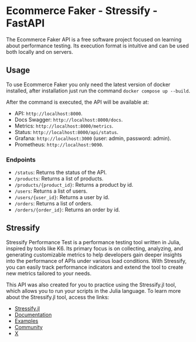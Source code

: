 # Ecommerce Faker - Stressify - FastAPI

The Ecommerce Faker API is a free software project focused on learning about performance testing. Its execution format is intuitive and can be used both locally and on servers.

## Usage

To use Ecommerce Faker you only need the latest version of docker installed, after installation just run the command `docker compose up --build`.

After the command is executed, the API will be available at:

- API: `http://localhost:8000`.
- Docs Swagger: `http://localhost:8000/docs`.
- Metrics: `http://localhost:8000/metrics`.
- Status: `http://localhost:8000/api/status`.
- Grafana: `http://localhost:3000` (user: admin, password: admin).
- Prometheus: `http://localhost:9090`.

### Endpoints

- `/status`: Returns the status of the API.
- `/products`: Returns a list of products.
- `/products/{product_id}`: Returns a product by id.
- `/users`: Returns a list of users.
- `/users/{user_id}`: Returns a user by id.
- `/orders`: Returns a list of orders.
- `/orders/{order_id}`: Returns an order by id.

## Stressify

Stressify Performance Test is a performance testing tool written in Julia, inspired by tools like K6. Its primary focus is on collecting, analyzing, and generating customizable metrics to help developers gain deeper insights into the performance of APIs under various load conditions. With Stressify, you can easily track performance indicators and extend the tool to create new metrics tailored to your needs.

This API was also created for you to practice using the Stressify.jl tool, which allows you to run your scripts in the Julia language. To learn more about the Stressify.jl tool, access the links:

- [Stressify.jl](https://github.com/jfilhoGN/Stressify.jl)
- [Documentation](https://stressifyjl.readthedocs.io/en/latest/)
- [Examples](https://github.com/jfilhoGN/Stressify.jl/tree/main/examples)
- [Community](https://app.gitter.im/#/room/#stressify:gitter.im)
- [X](https://x.com/Stressifyjl) 
